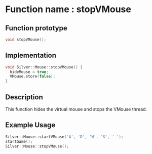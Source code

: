 # Function name : stopVMouse

## Function prototype

```cpp
void stopVMouse();
```

## Implementation

```cpp
void Silver::Mouse::stopVMouse() {
  hideMouse = true;
  VMouse.store(false);
}
```

## Description
This function hides the virtual mouse and stops the VMouse thread.

## Example Usage
```cpp
Silver::Mouse::startVMouse('A', 'D', 'W', 'S', ' ');
startGame();
Silver::Mouse::stopVMouse();
```
